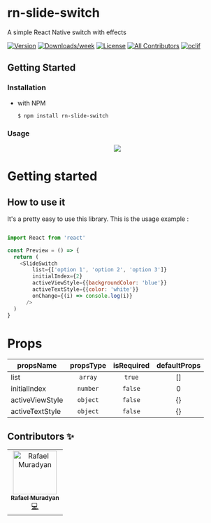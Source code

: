 # rn-slide-switch

A simple React Native switch with effects

[![Version](https://img.shields.io/npm/v/open-source-npm-package-template.svg)](https://www.npmjs.com/package/rn-slide-switch)
[![Downloads/week](https://img.shields.io/npm/dw/open-source-npm-package-template.svg)](https://www.npmjs.com/package/rn-slide-switch)
[![License](https://img.shields.io/npm/l/open-source-npm-package-template.svg)](https://github.com/iamrafo/rn-slide-switch/blob/master/package.json)
[![All Contributors](https://img.shields.io/badge/all_contributors-1-orange.svg?style=flat)](#contributors)
[![oclif](https://img.shields.io/badge/cli-oclif-brightgreen.svg)](https://oclif.io)

## Getting Started

### Installation

- with NPM
  
  ```$ npm install rn-slide-switch```

### Usage

<!-- usage --->

<p align="center">
    <img src="https://i.imgur.com/91tu3hz.gif" />
</p>

# Getting started

## How to use it
It's a pretty easy to use this library. This is the usage example :
```javascript

import React from 'react'

const Preview = () => {
  return (
    <SlideSwitch 
        list={['option 1', 'option 2', 'option 3']} 
        initialIndex={2} 
        activeViewStyle={{backgroundColor: 'blue'}} 
        activeTextStyle={{color: 'white'}}
        onChange={(i) => console.log(i)}
      />
  )
}

```

# Props
| propsName | propsType | isRequired | defaultProps |
| --------- | :-------: | :--------: | :----------: |
| list | `array` | `true` | [] |
| initialIndex | `number` | `false` | 0 |
| activeViewStyle | `object` | `false` | {} |
| activeTextStyle | `object` | `false` | {} |

## Contributors ✨

<table>
  <tr>
    <td align="center"><a href="https://github.com/iamrafo"><img src="https://avatars3.githubusercontent.com/u/33260974?s=460&u=ca2b0f7882cdba1d90481ae471301b95181289d7&v=4" width="100px;" alt="Rafael Muradyan"/><br /><sub><b>Rafael Muradyan</b></sub></a><br /><a href="https://github.com/iamrafo" title="Code">💻</a></td>
  </tr>
</table>

